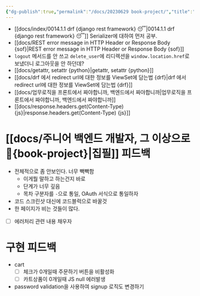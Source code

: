 ```yaml
---
{"dg-publish":true,"permalink":"/docs/20230629 book-project/","title":"20230629 book-project"}
---
```


- [[docs/index/0014.1.1 drf {django rest framework} 😴\|0014.1.1 drf {django rest framework} 😴]] Serializer에 대하여 먼저 공부.
- [[docs/REST error message in HTTP Header or Response Body {sof}\|REST error message in HTTP Header or Response Body {sof}]]
- `logout` 메서드를 안 쓰고 `delete_user`에 리디렉션을 `window.location.href`로 보냈더니 로그아웃을 안 하던데?
- [[docs/getattr, setattr {python}\|getattr, setattr {python}]]
- [[docs/drf 에서 redirect url에 대한 정보를 ViewSet에 담는법 {drf}\|drf 에서 redirect url에 대한 정보를 ViewSet에 담는법 {drf}]]
- [[docs/업무로직을 프론트에서 짜야합니까, 백엔드에서 짜야합니까\|업무로직을 프론트에서 짜야합니까, 백엔드에서 짜야합니까]]
- [[docs/response.headers.get(Content-Type) {js}\|response.headers.get(Content-Type) {js}]]

# [[docs/주니어 백엔드 개발자, 그 이상으로 🚀{book-project}\|집필]] 피드백

- 전체적으로 좀 안보인다. 너무 빽빽함
	- 이게뭘 말하고 하는건지 바로 
	- 단계가 너무 깊음
	- 목차 구분자를 `-`으로 통일, OAuth 서식으로 통일하자
- 코드 스크린샷 대신에 코드블럭으로 바꿀것
- 한 페이지가 비는 것들이 많다.
- [ ] 에러처리 관련 내용 채우자

# 구현 피드백

- cart
	- [ ] 체크가 0개일때 주문하기 버튼을 비활성화
	- [ ] 카트상품이 0개일때 JS null 에러발생
- password validation을 사용하여 signup 로직도 변경하기
